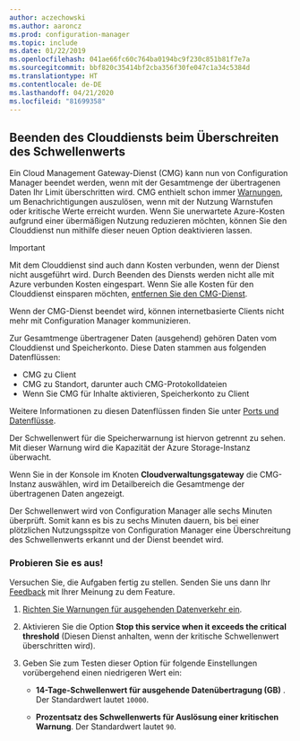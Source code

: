 ```yaml
---
author: aczechowski
ms.author: aaroncz
ms.prod: configuration-manager
ms.topic: include
ms.date: 01/22/2019
ms.openlocfilehash: 041ae66fc60c764ba0194bc9f230c851b81f7e7a
ms.sourcegitcommit: bbf820c35414bf2cba356f30fe047c1a34c5384d
ms.translationtype: HT
ms.contentlocale: de-DE
ms.lasthandoff: 04/21/2020
ms.locfileid: "81699358"
---
```

## <a name="stop-cloud-service-when-it-exceeds-threshold"></a><a name="bkmk_cmg"></a> Beenden des Clouddiensts beim Überschreiten des Schwellenwerts
<!--3735092-->

Ein Cloud Management Gateway-Dienst (CMG) kann nun von Configuration Manager beendet werden, wenn mit der Gesamtmenge der übertragenen Daten Ihr Limit überschritten wird. CMG enthielt schon immer [Warnungen](../../../../clients/manage/cmg/monitor-clients-cloud-management-gateway.md#set-up-outbound-traffic-alerts), um Benachrichtigungen auszulösen, wenn mit der Nutzung Warnstufen oder kritische Werte erreicht wurden. Wenn Sie unerwartete Azure-Kosten aufgrund einer übermäßigen Nutzung reduzieren möchten, können Sie den Clouddienst nun mithilfe dieser neuen Option deaktivieren lassen. 

> [!Important]  
> Mit dem Clouddienst sind auch dann Kosten verbunden, wenn der Dienst nicht ausgeführt wird. Durch Beenden des Diensts werden nicht alle mit Azure verbunden Kosten eingespart. Wenn Sie alle Kosten für den Clouddienst einsparen möchten, [entfernen Sie den CMG-Dienst](../../../../clients/manage/cmg/setup-cloud-management-gateway.md#modify-a-cmg).  
> 
> Wenn der CMG-Dienst beendet wird, können internetbasierte Clients nicht mehr mit Configuration Manager kommunizieren.  

Zur Gesamtmenge übertragener Daten (ausgehend) gehören Daten vom Clouddienst und Speicherkonto. Diese Daten stammen aus folgenden Datenflüssen:
- CMG zu Client  
- CMG zu Standort, darunter auch CMG-Protokolldateien  
- Wenn Sie CMG für Inhalte aktivieren, Speicherkonto zu Client  

Weitere Informationen zu diesen Datenflüssen finden Sie unter [Ports und Datenflüsse](../../../../clients/manage/cmg/plan-cloud-management-gateway.md#ports-and-data-flow).

Der Schwellenwert für die Speicherwarnung ist hiervon getrennt zu sehen. Mit dieser Warnung wird die Kapazität der Azure Storage-Instanz überwacht.

Wenn Sie in der Konsole im Knoten **Cloudverwaltungsgateway** die CMG-Instanz auswählen, wird im Detailbereich die Gesamtmenge der übertragenen Daten angezeigt. 

Der Schwellenwert wird von Configuration Manager alle sechs Minuten überprüft. Somit kann es bis zu sechs Minuten dauern, bis bei einer plötzlichen Nutzungsspitze von Configuration Manager eine Überschreitung des Schwellenwerts erkannt und der Dienst beendet wird.


### <a name="try-it-out"></a>Probieren Sie es aus!

Versuchen Sie, die Aufgaben fertig zu stellen. Senden Sie uns dann Ihr [Feedback](../../../../understand/find-help.md#product-feedback) mit Ihrer Meinung zu dem Feature.

1. [Richten Sie Warnungen für ausgehenden Datenverkehr ein](../../../../clients/manage/cmg/monitor-clients-cloud-management-gateway.md#set-up-outbound-traffic-alerts).  

2. Aktivieren Sie die Option **Stop this service when it exceeds the critical threshold** (Diesen Dienst anhalten, wenn der kritische Schwellenwert überschritten wird).  

3. Geben Sie zum Testen dieser Option für folgende Einstellungen vorübergehend einen niedrigeren Wert ein:  

    - **14-Tage-Schwellenwert für ausgehende Datenübertragung (GB)** . Der Standardwert lautet `10000`.  

    - **Prozentsatz des Schwellenwerts für Auslösung einer kritischen Warnung**. Der Standardwert lautet `90`.  

